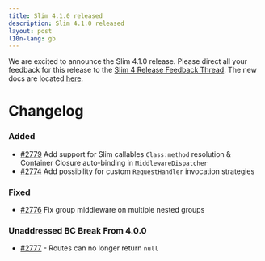 ```yaml
---
title: Slim 4.1.0 released
description: Slim 4.1.0 released
layout: post
l10n-lang: gb
---
```


We are excited to announce the Slim 4.1.0 release. Please direct all your feedback for this release to the [Slim 4 Release Feedback Thread](https://github.com/slimphp/Slim/issues/2770). The new docs are located [here](http://www.slimframework.com/docs/v4).

# Changelog

### Added
- [#2779](https://github.com/slimphp/Slim/pull/2774) Add support for Slim callables `Class:method` resolution & Container Closure auto-binding in `MiddlewareDispatcher`
- [#2774](https://github.com/slimphp/Slim/pull/2774) Add possibility for custom `RequestHandler` invocation strategies

### Fixed
- [#2776](https://github.com/slimphp/Slim/pull/2774) Fix group middleware on multiple nested groups

### Unaddressed BC Break From 4.0.0
- [#2777](https://github.com/slimphp/Slim/pull/2777) - Routes can no longer return `null`
